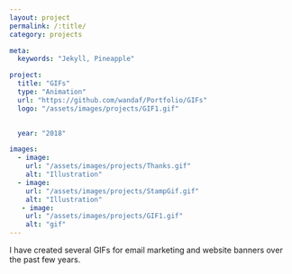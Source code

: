 ```yaml
---
layout: project
permalink: /:title/
category: projects

meta:
  keywords: "Jekyll, Pineapple"

project:
  title: "GIFs"
  type: "Animation"
  url: "https://github.com/wandaf/Portfolio/GIFs"
  logo: "/assets/images/projects/GIF1.gif"
 

  year: "2018"

images:
  - image:
    url: "/assets/images/projects/Thanks.gif"
    alt: "Illustration"
  - image:
    url: "/assets/images/projects/StampGif.gif"
    alt: "Illustration"
   - image:
    url: "/assets/images/projects/GIF1.gif"
    alt: "gif"
---
```

<p>I have created several GIFs for email marketing and website banners over the past few years.</p>

